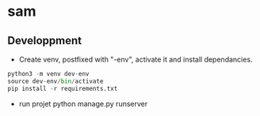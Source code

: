 # sam

## Developpment 

- Create venv, postfixed with "-env", activate it and install dependancies.

```.py
python3 -m venv dev-env
source dev-env/bin/activate
pip install -r requirements.txt 
```

- run projet
python manage.py runserver